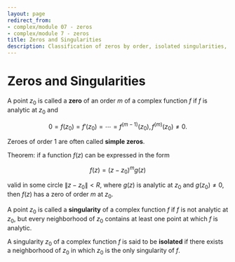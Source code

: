 ```yaml
---
layout: page
redirect_from:
- complex/module 07 - zeros
- complex/module 7 - zeros
title: Zeros and Singularities
description: Classification of zeros by order, isolated singularities, and their characterization in terms of analytic functions.
---
```


# Zeros and Singularities

A point $z_0$ is called a **zero** of an order $m$ of a complex function $f$ if $f$ is analytic at $z_0$ and

$$ 0 = f(z_0) = f'(z_0) = \cdots = f^{(m-1)}(z_0), f^{(m)}(z_0) \neq 0. $$

Zeroes of order 1 are often called **simple zeros**.

Theorem: if a function $f(z)$ can be expressed in the form

$$ f(z) = (z - z_0)^m g(z) $$

valid in some circle $\|z - z_0\| < R$, where $g(z)$ is analytic at $z_0$ and $g(z_0) \neq 0$, then $f(z)$ has a zero of order $m$ at $z_0$.

A point $z_0$ is called a **singularity** of a complex function $f$ if $f$ is not analytic at $z_0$, but every neighborhood of $z_0$ contains at least one point at which $f$ is analytic.

A singularity $z_0$ of a complex function $f$ is said to be **isolated** if there exists a neighborhood of $z_0$ in which $z_0$ is the only singularity of $f$.
